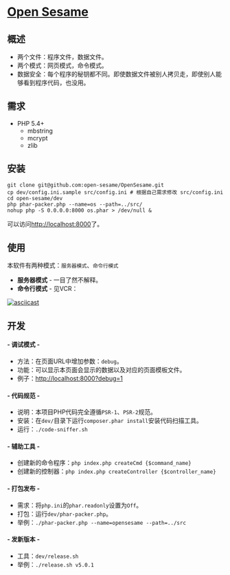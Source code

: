 [Open Sesame](http://liuxd.github.io/OpenSesame)
============

## 概述
+ 两个文件：程序文件，数据文件。
+ 两个模式：网页模式，命令模式。
+ 数据安全：每个程序的秘钥都不同。即使数据文件被别人拷贝走，即使别人能够看到程序代码，也没用。

## 需求
+ PHP 5.4+
  + mbstring
  + mcrypt
  + zlib

## 安装

    git clone git@github.com:open-sesame/OpenSesame.git
    cp dev/config.ini.sample src/config.ini # 根据自己需求修改 src/config.ini
    cd open-sesame/dev
    php phar-packer.php --name=os --path=../src/
    nohup php -S 0.0.0.0:8000 os.phar > /dev/null &

可以访问<http://localhost:8000>了。

## 使用
本软件有两种模式：`服务器模式`、`命令行模式`

+ __服务器模式__ - 一目了然不解释。
+ __命令行模式__ - 见VCR：

[![asciicast](https://asciinema.org/a/b0rkuneybbvfwjjptv8yj9aor.png)](https://asciinema.org/a/b0rkuneybbvfwjjptv8yj9aor)

## 开发

#### - 调试模式 -
+ 方法：在页面URL中增加参数：`debug`。
+ 功能：可以显示本页面会显示的数据以及对应的页面模板文件。
+ 例子：<http://localhost:8000?debug=1>

#### - 代码规范 -
+ 说明：本项目PHP代码完全遵循`PSR-1`、`PSR-2`规范。
+ 安装：在`dev/`目录下运行`composer.phar install`安装代码扫描工具。
+ 运行：`./code-sniffer.sh`

#### - 辅助工具 -
+ 创建新的命令程序：`php index.php createCmd {$command_name}`
+ 创建新的控制器：`php index.php createController {$controller_name}`

#### - 打包发布 -
+ 需求：将`php.ini`的`phar.readonly`设置为`Off`。
+ 打包：运行`dev/phar-packer.php`。
+ 举例：`./phar-packer.php --name=opensesame --path=../src`

#### - 发新版本 -
+ 工具：`dev/release.sh`
+ 举例：`./release.sh v5.0.1`
